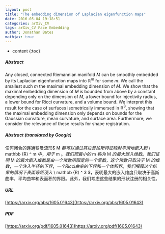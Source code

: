 ```yaml
---
layout: post
title: "The embedding dimension of Laplacian eigenfunction maps"
date: 2016-05-04 19:18:51
categories: arXiv_CV
tags: arXiv_CV Face Embedding
author: Jonathan Bates
mathjax: true
---
```


* content
{:toc}

##### Abstract
Any closed, connected Riemannian manifold $M$ can be smoothly embedded by its Laplacian eigenfunction maps into $\mathbb{R}^m$ for some $m$. We call the smallest such $m$ the maximal embedding dimension of $M$. We show that the maximal embedding dimension of $M$ is bounded from above by a constant depending only on the dimension of $M$, a lower bound for injectivity radius, a lower bound for Ricci curvature, and a volume bound. We interpret this result for the case of surfaces isometrically immersed in $\mathbb{R}^3$, showing that the maximal embedding dimension only depends on bounds for the Gaussian curvature, mean curvature, and surface area. Furthermore, we consider the relevance of these results for shape registration.

##### Abstract (translated by Google)
任何闭合的连通黎曼流形$ M $都可以通过其拉普拉斯特征映射平滑地嵌入到$ \ mathbb {R} ^ m $中，用于$ m $。我们把最小的$ m $称为$ M $的最大嵌入维数。我们证明$ M $的最大嵌入维数是由一个常数所限定的一个常数，这个常数只取决于$ M $的维数，一个注入半径的下界，一个Ricci曲率的下界和一个体积界。我们解释这个结果的情况下表面等距浸入$ \ mathbb {R} ^ 3 $，表明最大的嵌入维度只取决于高斯曲率，平均曲率和表面积的界限。此外，我们考虑这些结果的形状注册的相关性。

##### URL
[https://arxiv.org/abs/1605.01643](https://arxiv.org/abs/1605.01643)

##### PDF
[https://arxiv.org/pdf/1605.01643](https://arxiv.org/pdf/1605.01643)

